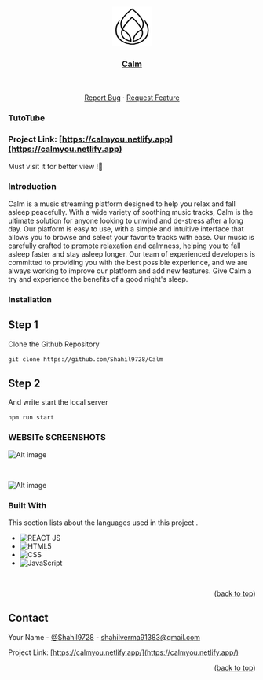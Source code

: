 <!-- Improved compatibility of back to top link: See: https://github.com/Shahil9728/Calm/ -->
<a name="readme-top"></a>


<!-- PROJECT LOGO -->
<br />
<div align="center">
  <a href="https://github.com/Shahil9728/Calm">
    <img src="public/logo.png" alt="Logo" width="80" height="80">
  </a>

  <h3 align="center"><a href="https://calmyou.netlify.app" target="_blank">Calm</a></h3>
  <p align="center">
    <br />
    <br />
    <a href="https://github.com/Shahil9728/Calm/issues">Report Bug</a>
    ·
    <a href="https://github.com/Shahil9728/Calm/issues">Request Feature</a>
  </p>
</div>

### TutoTube

### Project Link: [https://calmyou.netlify.app](https://calmyou.netlify.app)
Must visit it for better view !🥰 

### Introduction

Calm is a music streaming platform designed to help you relax and fall asleep peacefully. With a wide variety of soothing music tracks, Calm is the ultimate solution for anyone looking to unwind and de-stress after a long day. Our platform is easy to use, with a simple and intuitive interface that allows you to browse and select your favorite tracks with ease. Our music is carefully crafted to promote relaxation and calmness, helping you to fall asleep faster and stay asleep longer. Our team of experienced developers is committed to providing you with the best possible experience, and we are always working to improve our platform and add new features. Give Calm a try and experience the benefits of a good night's sleep.

### Installation

## Step 1
Clone the Github Repository
```shell
git clone https://github.com/Shahil9728/Calm
```

## Step 2
And write start the local server
```shell
npm run start
```


<!-- IMAGES -->
### WEBSITe SCREENSHOTS

![Alt image](https://github.com/Shahil9728/Calm/assets/96991517/44d437d2-9da7-449a-8440-cc7dc0ef1753)

<br/>

![Alt image](https://github.com/Shahil9728/Calm/assets/96991517/6a18cbe2-5ee1-4be4-b03b-853320cf9764)

### Built With

This section lists about the languages used in this project .

* ![REACT JS](https://img.shields.io/badge/React-20232A?style=for-the-badge&logo=react&logoColor=61DAFB)
* ![HTML5](https://img.shields.io/badge/html5-%23E34F26.svg?style=for-the-badge&logo=html5&logoColor=white)
* ![CSS](https://img.shields.io/badge/css-%2338B2AC.svg?style=for-the-badge&logo=tailwind-css&logoColor=white)
* ![JavaScript](https://img.shields.io/badge/javascript-%23323330.svg?style=for-the-badge&logo=javascript&logoColor=%23F7DF1E)


<br>

<p align="right">(<a href="#readme-top">back to top</a>)</p>

<!-- CONTACT -->
## Contact

Your Name - [@Shahil9728](https://twitter.com/Shahil9728) - shahilverma91383@gmail.com

Project Link: [https://calmyou.netlify.app/](https://calmyou.netlify.app/)

<p align="right">(<a href="#readme-top">back to top</a>)</p>




